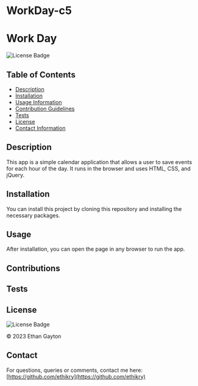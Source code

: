 # WorkDay-c5
# Work Day

  
  ![License Badge](https://img.shields.io/badge/license-MIT-blue.svg)
  

  ## Table of Contents 
  * [Description](#Description)
  * [Installation](#Installation)
  * [Usage Information](#Usage)
  * [Contribution Guidelines](#Contributions)
  * [Tests](#Tests)
  * [License](#License)
  * [Contact Information](#Contact)
  ## Description
  This app is a simple calendar application that allows a user to save events for each hour of the day. It runs in the browser and uses HTML, CSS, and jQuery. 
  ## Installation
  You can install this project by cloning this repository and installing the necessary packages. 
  ## Usage
  After installation, you can open the page in any browser to run the app.
  ## Contributions
  
  ## Tests 
  
  ## License
  
  
  ![License Badge](https://img.shields.io/badge/license-MIT-blue.svg)
  
  
  © 2023 Ethan Gayton
  
  ## Contact
  For questions, queries or comments, contact me here: 
  [https://github.com/ethikry](https://github.com/ethikry)

